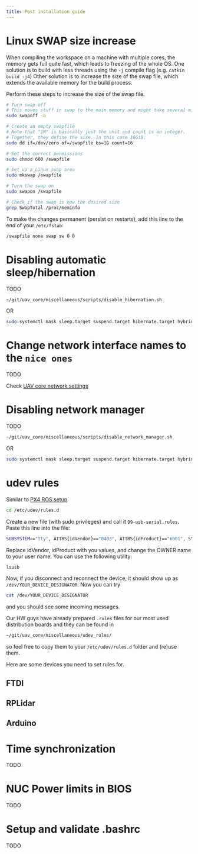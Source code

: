 ```yaml
---
title: Post installation guide
---
```


# Linux SWAP size increase

When compiling the workspace on a machine with multiple cores, the memory gets full quite fast, which leads to freezing of the whole OS.
One solution is to build with less threads using the `-j` compile flag (e.g. `catkin build -j4`)
Other solution is to increase the size of the swap file, which extends the available memory for the build process.

Perform these steps to increase the size of the swap file.

```bash
# Turn swap off
# This moves stuff in swap to the main memory and might take several minutes
sudo swapoff -a

# Create an empty swapfile
# Note that "1M" is basically just the unit and count is an integer.
# Together, they define the size. In this case 16GiB.
sudo dd if=/dev/zero of=/swapfile bs=1G count=16

# Set the correct permissions
sudo chmod 600 /swapfile

# Set up a Linux swap area
sudo mkswap /swapfile 

# Turn the swap on
sudo swapon /swapfile

# Check if the swap is now the desired size
grep SwapTotal /proc/meminfo
```

To make the changes permanent (persist on restarts), add this line to the end of your `/etc/fstab`:

```bash
/swapfile none swap sw 0 0
```

# Disabling automatic sleep/hibernation

TODO

```bash
~/git/uav_core/miscellaneous/scripts/disable_hibernation.sh
```
OR
```bash
sudo systemctl mask sleep.target suspend.target hibernate.target hybrid-sleep.target
```

# Change network interface names to the `nice ones`

TODO

Check [UAV core network settings](https://github.com/ctu-mrs/uav_core/tree/master/miscellaneous/network_settings)

# Disabling network manager

TODO

```bash
~/git/uav_core/miscellaneous/scripts/disable_network_manager.sh
```
OR
```bash
sudo systemctl mask sleep.target suspend.target hibernate.target hybrid-sleep.target
```

# udev rules

Similar to [PX4 ROS setup](https://ctu-mrs.github.io/docs/hardware/px4_configuration.html#ros-setup)

```bash
cd /etc/udev/rules.d
```
Create a new file (with sudo privileges) and call it `99-usb-serial.rules`. Paste this line into the file:

```bash
SUBSYSTEM=="tty", ATTRS{idVendor}=="0403", ATTRS{idProduct}=="6001", SYMLINK+="YOUR_DEVICE_DESIGNATOR",OWNER="mrs",MODE="0666"
```

Replace idVendor, idProduct with you values, and change the OWNER name to your user name. You can use the following utility:

```bash
lsusb
```

Now, if you disconnect and reconnect the device, it should show up as `/dev/YOUR_DEVICE_DESIGNATOR`. Now you can try

```bash
cat /dev/YOUR_DEVICE_DESIGNATOR
```

and you should see some incoming messages.

Our HW guys have already prepared `.rules` files for our most used distribution boards and they can be found in

```bash
~/git/uav_core/miscellaneous/udev_rules/
```
so feel free to copy them to your `/etc/udev/rules.d` folder and (re)use them.

Here are some devices you need to set rules for.

## FTDI

## RPLidar

## Arduino

# Time synchronization

TODO

# NUC Power limits in BIOS

TODO

# Setup and validate .bashrc

TODO
